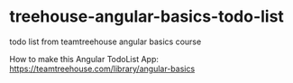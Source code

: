 # treehouse-angular-basics-todo-list
todo list from teamtreehouse angular basics course


How to make this Angular TodoList App:
https://teamtreehouse.com/library/angular-basics
